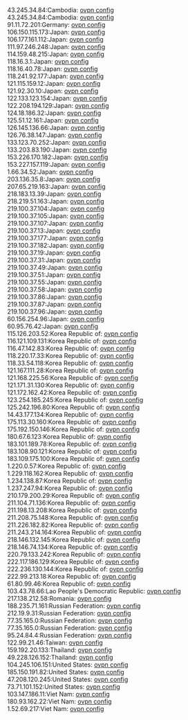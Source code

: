 43.245.34.84:Cambodia: [ovpn config](vpn/43_245_34_84.ovpn)  
43.245.34.84:Cambodia: [ovpn config](vpn/43_245_34_84.ovpn)  
91.11.72.201:Germany: [ovpn config](vpn/91_11_72_201.ovpn)  
106.150.115.173:Japan: [ovpn config](vpn/106_150_115_173.ovpn)  
106.177.161.112:Japan: [ovpn config](vpn/106_177_161_112.ovpn)  
111.97.246.248:Japan: [ovpn config](vpn/111_97_246_248.ovpn)  
114.159.48.215:Japan: [ovpn config](vpn/114_159_48_215.ovpn)  
118.16.3.1:Japan: [ovpn config](vpn/118_16_3_1.ovpn)  
118.16.40.78:Japan: [ovpn config](vpn/118_16_40_78.ovpn)  
118.241.92.177:Japan: [ovpn config](vpn/118_241_92_177.ovpn)  
121.115.159.12:Japan: [ovpn config](vpn/121_115_159_12.ovpn)  
121.92.30.10:Japan: [ovpn config](vpn/121_92_30_10.ovpn)  
122.133.123.154:Japan: [ovpn config](vpn/122_133_123_154.ovpn)  
122.208.194.129:Japan: [ovpn config](vpn/122_208_194_129.ovpn)  
124.18.186.32:Japan: [ovpn config](vpn/124_18_186_32.ovpn)  
125.51.12.161:Japan: [ovpn config](vpn/125_51_12_161.ovpn)  
126.145.136.66:Japan: [ovpn config](vpn/126_145_136_66.ovpn)  
126.76.38.147:Japan: [ovpn config](vpn/126_76_38_147.ovpn)  
133.123.70.252:Japan: [ovpn config](vpn/133_123_70_252.ovpn)  
133.203.83.190:Japan: [ovpn config](vpn/133_203_83_190.ovpn)  
153.226.170.182:Japan: [ovpn config](vpn/153_226_170_182.ovpn)  
153.227.157.119:Japan: [ovpn config](vpn/153_227_157_119.ovpn)  
1.66.34.52:Japan: [ovpn config](vpn/1_66_34_52.ovpn)  
203.136.35.8:Japan: [ovpn config](vpn/203_136_35_8.ovpn)  
207.65.219.163:Japan: [ovpn config](vpn/207_65_219_163.ovpn)  
218.183.13.39:Japan: [ovpn config](vpn/218_183_13_39.ovpn)  
218.219.51.163:Japan: [ovpn config](vpn/218_219_51_163.ovpn)  
219.100.37.104:Japan: [ovpn config](vpn/219_100_37_104.ovpn)  
219.100.37.105:Japan: [ovpn config](vpn/219_100_37_105.ovpn)  
219.100.37.107:Japan: [ovpn config](vpn/219_100_37_107.ovpn)  
219.100.37.13:Japan: [ovpn config](vpn/219_100_37_13.ovpn)  
219.100.37.177:Japan: [ovpn config](vpn/219_100_37_177.ovpn)  
219.100.37.182:Japan: [ovpn config](vpn/219_100_37_182.ovpn)  
219.100.37.19:Japan: [ovpn config](vpn/219_100_37_19.ovpn)  
219.100.37.31:Japan: [ovpn config](vpn/219_100_37_31.ovpn)  
219.100.37.49:Japan: [ovpn config](vpn/219_100_37_49.ovpn)  
219.100.37.51:Japan: [ovpn config](vpn/219_100_37_51.ovpn)  
219.100.37.55:Japan: [ovpn config](vpn/219_100_37_55.ovpn)  
219.100.37.58:Japan: [ovpn config](vpn/219_100_37_58.ovpn)  
219.100.37.86:Japan: [ovpn config](vpn/219_100_37_86.ovpn)  
219.100.37.87:Japan: [ovpn config](vpn/219_100_37_87.ovpn)  
219.100.37.96:Japan: [ovpn config](vpn/219_100_37_96.ovpn)  
60.156.254.96:Japan: [ovpn config](vpn/60_156_254_96.ovpn)  
60.95.76.42:Japan: [ovpn config](vpn/60_95_76_42.ovpn)  
115.126.203.52:Korea Republic of: [ovpn config](vpn/115_126_203_52.ovpn)  
116.121.109.131:Korea Republic of: [ovpn config](vpn/116_121_109_131.ovpn)  
116.47.142.83:Korea Republic of: [ovpn config](vpn/116_47_142_83.ovpn)  
118.220.17.33:Korea Republic of: [ovpn config](vpn/118_220_17_33.ovpn)  
118.33.54.118:Korea Republic of: [ovpn config](vpn/118_33_54_118.ovpn)  
121.167.111.28:Korea Republic of: [ovpn config](vpn/121_167_111_28.ovpn)  
121.168.225.56:Korea Republic of: [ovpn config](vpn/121_168_225_56.ovpn)  
121.171.31.130:Korea Republic of: [ovpn config](vpn/121_171_31_130.ovpn)  
121.172.162.42:Korea Republic of: [ovpn config](vpn/121_172_162_42.ovpn)  
123.254.185.245:Korea Republic of: [ovpn config](vpn/123_254_185_245.ovpn)  
125.242.196.80:Korea Republic of: [ovpn config](vpn/125_242_196_80.ovpn)  
14.43.177.134:Korea Republic of: [ovpn config](vpn/14_43_177_134.ovpn)  
175.113.30.160:Korea Republic of: [ovpn config](vpn/175_113_30_160.ovpn)  
175.192.150.146:Korea Republic of: [ovpn config](vpn/175_192_150_146.ovpn)  
180.67.6.123:Korea Republic of: [ovpn config](vpn/180_67_6_123.ovpn)  
183.101.189.78:Korea Republic of: [ovpn config](vpn/183_101_189_78.ovpn)  
183.108.90.121:Korea Republic of: [ovpn config](vpn/183_108_90_121.ovpn)  
183.109.175.100:Korea Republic of: [ovpn config](vpn/183_109_175_100.ovpn)  
1.220.0.57:Korea Republic of: [ovpn config](vpn/1_220_0_57.ovpn)  
1.229.118.162:Korea Republic of: [ovpn config](vpn/1_229_118_162.ovpn)  
1.234.138.87:Korea Republic of: [ovpn config](vpn/1_234_138_87.ovpn)  
1.237.247.94:Korea Republic of: [ovpn config](vpn/1_237_247_94.ovpn)  
210.179.200.29:Korea Republic of: [ovpn config](vpn/210_179_200_29.ovpn)  
211.104.71.136:Korea Republic of: [ovpn config](vpn/211_104_71_136.ovpn)  
211.198.13.208:Korea Republic of: [ovpn config](vpn/211_198_13_208.ovpn)  
211.208.75.148:Korea Republic of: [ovpn config](vpn/211_208_75_148.ovpn)  
211.226.182.82:Korea Republic of: [ovpn config](vpn/211_226_182_82.ovpn)  
211.243.214.164:Korea Republic of: [ovpn config](vpn/211_243_214_164.ovpn)  
218.146.132.145:Korea Republic of: [ovpn config](vpn/218_146_132_145.ovpn)  
218.146.74.134:Korea Republic of: [ovpn config](vpn/218_146_74_134.ovpn)  
220.79.133.242:Korea Republic of: [ovpn config](vpn/220_79_133_242.ovpn)  
222.117.186.129:Korea Republic of: [ovpn config](vpn/222_117_186_129.ovpn)  
222.236.130.144:Korea Republic of: [ovpn config](vpn/222_236_130_144.ovpn)  
222.99.213.18:Korea Republic of: [ovpn config](vpn/222_99_213_18.ovpn)  
61.80.99.46:Korea Republic of: [ovpn config](vpn/61_80_99_46.ovpn)  
103.43.78.66:Lao People's Democratic Republic: [ovpn config](vpn/103_43_78_66.ovpn)  
217.138.212.58:Romania: [ovpn config](vpn/217_138_212_58.ovpn)  
188.235.71.161:Russian Federation: [ovpn config](vpn/188_235_71_161.ovpn)  
212.19.9.31:Russian Federation: [ovpn config](vpn/212_19_9_31.ovpn)  
77.35.165.0:Russian Federation: [ovpn config](vpn/77_35_165_0.ovpn)  
77.35.165.0:Russian Federation: [ovpn config](vpn/77_35_165_0.ovpn)  
95.24.84.4:Russian Federation: [ovpn config](vpn/95_24_84_4.ovpn)  
122.99.21.46:Taiwan: [ovpn config](vpn/122_99_21_46.ovpn)  
159.192.20.133:Thailand: [ovpn config](vpn/159_192_20_133.ovpn)  
49.228.126.152:Thailand: [ovpn config](vpn/49_228_126_152.ovpn)  
104.245.106.151:United States: [ovpn config](vpn/104_245_106_151.ovpn)  
185.150.191.82:United States: [ovpn config](vpn/185_150_191_82.ovpn)  
47.208.120.245:United States: [ovpn config](vpn/47_208_120_245.ovpn)  
73.71.101.152:United States: [ovpn config](vpn/73_71_101_152.ovpn)  
103.147.186.11:Viet Nam: [ovpn config](vpn/103_147_186_11.ovpn)  
180.93.162.22:Viet Nam: [ovpn config](vpn/180_93_162_22.ovpn)  
1.52.69.217:Viet Nam: [ovpn config](vpn/1_52_69_217.ovpn)  
